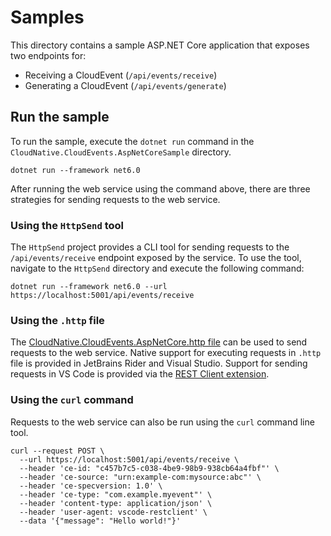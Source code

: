 # Samples

This directory contains a sample ASP.NET Core application that exposes two endpoints for:

- Receiving a CloudEvent (`/api/events/receive`)
- Generating a CloudEvent (`/api/events/generate`)

## Run the sample

To run the sample, execute the `dotnet run` command in the `CloudNative.CloudEvents.AspNetCoreSample` directory.

```shell
dotnet run --framework net6.0
```

After running the web service using the command above, there are three strategies for sending requests to the web service.

### Using the `HttpSend` tool

The `HttpSend` project provides a CLI tool for sending requests to the `/api/events/receive` endpoint exposed by the service. To use the tool, navigate to the `HttpSend` directory and execute the following command:

```shell
dotnet run --framework net6.0 --url https://localhost:5001/api/events/receive
```

### Using the `.http` file

The [CloudNative.CloudEvents.AspNetCore.http file](./CloudNative.CloudEvents.AspNetCoreSample/CloudNative.CloudEvents.AspNetCoreSample.http) can be used to send requests to the web service. Native support for executing requests in `.http` file is provided in JetBrains Rider and Visual Studio. Support for sending requests in VS Code is provided via the [REST Client extension](https://marketplace.visualstudio.com/items?itemName=humao.rest-client).

### Using the `curl` command

Requests to the web service can also be run using the `curl` command line tool.

```shell
curl --request POST \
  --url https://localhost:5001/api/events/receive \
  --header 'ce-id: "c457b7c5-c038-4be9-98b9-938cb64a4fbf"' \
  --header 'ce-source: "urn:example-com:mysource:abc"' \
  --header 'ce-specversion: 1.0' \
  --header 'ce-type: "com.example.myevent"' \
  --header 'content-type: application/json' \
  --header 'user-agent: vscode-restclient' \
  --data '{"message": "Hello world!"}'
```
